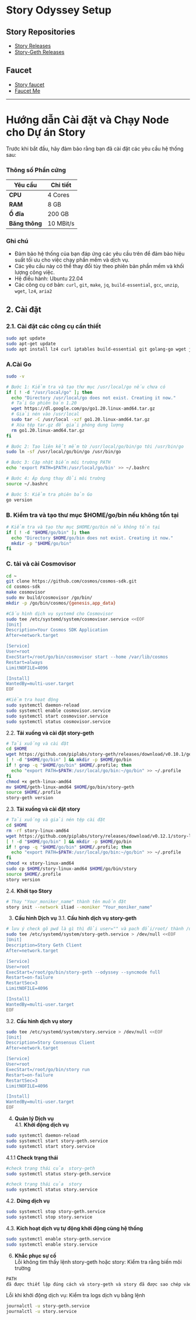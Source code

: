 # Story Odyssey Setup

## **Story Repositories**
- [Story Releases](https://github.com/piplabs/story/releases/)
- [Story-Geth Releases](https://github.com/piplabs/story-geth/releases)

## **Faucet**
- [Story faucet](https://faucet.story.foundation/)
- [Faucet Me](https://story.faucetme.pro/)
---

# Hướng dẫn Cài đặt và Chạy Node cho Dự án Story

Trước khi bắt đầu, hãy đảm bảo rằng bạn đã cài đặt các yêu cầu hệ thống sau:

### **Thông số Phần cứng**

| **Yêu cầu** | **Chi tiết** |
|-------------|--------------|
| **CPU**     | 4 Cores      |
| **RAM**     | 8 GB         |
| **Ổ đĩa**   | 200 GB       |
| **Băng thông** | 10 MBit/s  |

### **Ghi chú**

- Đảm bảo hệ thống của bạn đáp ứng các yêu cầu trên để đảm bảo hiệu suất tối ưu cho việc chạy phần mềm và dịch vụ.
- Các yêu cầu này có thể thay đổi tùy theo phiên bản phần mềm và khối lượng công việc.
- Hệ điều hành: Ubuntu 22.04
- Các công cụ cơ bản: `curl`, `git`, `make`, `jq`, `build-essential`, `gcc`, `unzip`, `wget`, `lz4`, `aria2`

## 2. Cài đặt

### 2.1. Cài đặt các công cụ cần thiết
```bash
sudo apt update
sudo apt-get update
sudo apt install lz4 curl iptables build-essential git golang-go wget jq make gcc nano tmux htop nvme-cli pkg-config libssl-dev libleveldb-dev tar clang bsdmainutils ncdu unzip libleveldb-dev -y
```
### A.Cài Go
```bash
sudo -v

# Bước 1: Kiểm tra và tạo thư mục /usr/local/go nếu chưa có
if [ ! -d "/usr/local/go" ]; then
  echo "Directory /usr/local/go does not exist. Creating it now."
  # Tải Go phiên bản 1.20
  wget https://dl.google.com/go/go1.20.linux-amd64.tar.gz
  # Giải nén vào /usr/local
  sudo tar -C /usr/local -xzf go1.20.linux-amd64.tar.gz
  # Xóa tệp tar.gz để giải phóng dung lượng
  rm go1.20.linux-amd64.tar.gz
fi

# Bước 2: Tạo liên kết mềm từ /usr/local/go/bin/go tới /usr/bin/go
sudo ln -sf /usr/local/go/bin/go /usr/bin/go

# Bước 3: Cập nhật biến môi trường PATH
echo 'export PATH=$PATH:/usr/local/go/bin' >> ~/.bashrc

# Bước 4: Áp dụng thay đổi môi trường
source ~/.bashrc

# Bước 5: Kiểm tra phiên bản Go
go version
````
### B. Kiểm tra và tạo thư mục $HOME/go/bin nếu không tồn tại
```bash
# Kiểm tra và tạo thư mục $HOME/go/bin nếu không tồn tại
if [ ! -d "$HOME/go/bin" ]; then
  echo "Directory $HOME/go/bin does not exist. Creating it now."
  mkdir -p "$HOME/go/bin"
fi
````
### C. tải và cài Cosmovisor
```bash
cd ~
git clone https://github.com/cosmos/cosmos-sdk.git
cd cosmos-sdk
make cosmovisor
sudo mv build/cosmovisor /go/bin/
mkdir -p /go/bin/cosmos/{genesis,app_data}

#Cấu hình dịch vụ systemd cho Cosmovisor
sudo tee /etc/systemd/system/cosmovisor.service <<EOF
[Unit]
Description=Your Cosmos SDK Application
After=network.target

[Service]
User=root
ExecStart=/root/go/bin/cosmovisor start --home /var/lib/cosmos
Restart=always
LimitNOFILE=4096

[Install]
WantedBy=multi-user.target
EOF

#Kiểm tra hoạt động
sudo systemctl daemon-reload
sudo systemctl enable cosmovisor.service
sudo systemctl start cosmovisor.service
sudo systemctl status cosmovisor.service

````
2.2. **Tải xuống và cài đặt story-geth**
```bash
# Tải xuống và cài đặt
cd $HOME
wget https://github.com/piplabs/story-geth/releases/download/v0.10.1/geth-linux-amd64
[ ! -d "$HOME/go/bin" ] && mkdir -p $HOME/go/bin
if ! grep -q "$HOME/go/bin" $HOME/.profile; then
  echo "export PATH=$PATH:/usr/local/go/bin:~/go/bin" >> ~/.profile
fi
chmod +x geth-linux-amd64
mv $HOME/geth-linux-amd64 $HOME/go/bin/story-geth
source $HOME/.profile
story-geth version
````
2.3. **Tải xuống và cài đặt story**
```bash
# Tải xuống và giải nén tệp cài đặt
cd $HOME
rm -rf story-linux-amd64
wget https://github.com/piplabs/story/releases/download/v0.12.1/story-linux-amd64
[ ! -d "$HOME/go/bin" ] && mkdir -p $HOME/go/bin
if ! grep -q "$HOME/go/bin" $HOME/.profile; then
  echo "export PATH=$PATH:/usr/local/go/bin:~/go/bin" >> ~/.profile
fi
chmod +x story-linux-amd64
sudo cp $HOME/story-linux-amd64 $HOME/go/bin/story
source $HOME/.profile
story version
````

2.4. **Khởi tạo Story**
```bash
# Thay "Your_moniker_name" thành tên muốn đặt
story init --network iliad --moniker "Your_moniker_name"
````
3. **Cấu hình Dịch vụ**
3.1. **Cấu hình dịch vụ story-geth**
```bash
# lưu ý check gõ pwd là gì thì đổi user="" và pach đổi/root/ thành /user/
sudo tee /etc/systemd/system/story-geth.service > /dev/null <<EOF
[Unit]
Description=Story Geth Client
After=network.target

[Service]
User=root
ExecStart=/root/go/bin/story-geth --odyssey --syncmode full
Restart=on-failure
RestartSec=3
LimitNOFILE=4096

[Install]
WantedBy=multi-user.target
EOF
````
3.2. **Cấu hình dịch vụ story**
```bash
sudo tee /etc/systemd/system/story.service > /dev/null <<EOF
[Unit]
Description=Story Consensus Client
After=network.target

[Service]
User=root
ExecStart=/root/go/bin/story run
Restart=on-failure
RestartSec=3
LimitNOFILE=4096

[Install]
WantedBy=multi-user.target
EOF
````
4. **Quản lý Dịch vụ**  
4.1. **Khởi động dịch vụ**
```bash
sudo systemctl daemon-reload
sudo systemctl start story-geth.service
sudo systemctl start story.service
````
4.1.1 **Check trạng thái**
```bash
#check trạng thái của  story-geth
sudo systemctl status story-geth.service

#check trạng thái của  story
sudo systemctl status story.service
````
4.2. **Dừng dịch vụ**
```bash
sudo systemctl stop story-geth.service
sudo systemctl stop story.service
````
4.3. **Kích hoạt dịch vụ tự động khởi động cùng hệ thống**
```bash
sudo systemctl enable story-geth.service
sudo systemctl enable story.service
````
6. **Khắc phục sự cố**  
Lỗi không tìm thấy lệnh story-geth hoặc story: Kiểm tra rằng biến môi trường
```bash
PATH
đã được thiết lập đúng cách và story-geth và story đã được sao chép vào thư mục $HOME/go/bin chưa?
````
Lỗi khi khởi động dịch vụ: Kiểm tra logs dịch vụ bằng lệnh 
```bash
journalctl -u story-geth.service
journalctl -u story.service
````
